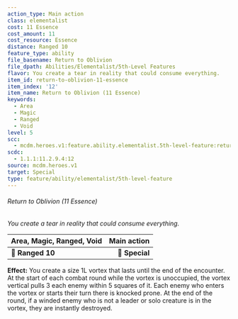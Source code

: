 ```yaml
---
action_type: Main action
class: elementalist
cost: 11 Essence
cost_amount: 11
cost_resource: Essence
distance: Ranged 10
feature_type: ability
file_basename: Return to Oblivion
file_dpath: Abilities/Elementalist/5th-Level Features
flavor: You create a tear in reality that could consume everything.
item_id: return-to-oblivion-11-essence
item_index: '12'
item_name: Return to Oblivion (11 Essence)
keywords:
  - Area
  - Magic
  - Ranged
  - Void
level: 5
scc:
  - mcdm.heroes.v1:feature.ability.elementalist.5th-level-feature:return-to-oblivion-11-essence
scdc:
  - 1.1.1:11.2.9.4:12
source: mcdm.heroes.v1
target: Special
type: feature/ability/elementalist/5th-level-feature
---
```


###### Return to Oblivion (11 Essence)

*You create a tear in reality that could consume everything.*

| **Area, Magic, Ranged, Void** | **Main action** |
| ----------------------------- | --------------: |
| **📏 Ranged 10**              |  **🎯 Special** |

**Effect:** You create a size 1L vortex that lasts until the end of the encounter. At the start of each combat round while the vortex is unoccupied, the vortex vertical pulls 3 each enemy within 5 squares of it. Each enemy who enters the vortex or starts their turn there is knocked prone. At the end of the round, if a winded enemy who is not a leader or solo creature is in the vortex, they are instantly destroyed.
